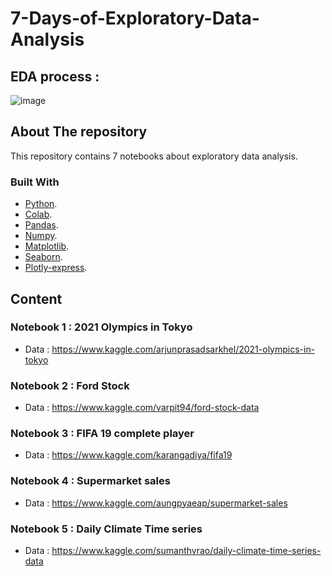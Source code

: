 # 7-Days-of-Exploratory-Data-Analysis

## EDA process :

![image](https://user-images.githubusercontent.com/71349228/210860929-8be3f446-f556-435d-b8bc-9c3b1d85c07e.png)


## About The repository

This repository contains 7 notebooks about exploratory data analysis.

### Built With

* [Python](https://www.python.org/).
* [Colab](https://colab.research.google.com/).
* [Pandas](https://pandas.pydata.org/).
* [Numpy](https://numpy.org/).
* [Matplotlib](https://matplotlib.org/).
* [Seaborn](https://seaborn.pydata.org/).
* [Plotly-express](https://plotly.com/python/plotly-express/).


## Content
 
### Notebook 1 :  2021 Olympics in Tokyo

* Data : https://www.kaggle.com/arjunprasadsarkhel/2021-olympics-in-tokyo

### Notebook 2 :  Ford Stock 

* Data : https://www.kaggle.com/varpit94/ford-stock-data

### Notebook 3 :  FIFA 19 complete player

* Data : https://www.kaggle.com/karangadiya/fifa19

### Notebook 4 :  Supermarket sales

* Data : https://www.kaggle.com/aungpyaeap/supermarket-sales

### Notebook 5 :  Daily Climate Time series

* Data : https://www.kaggle.com/sumanthvrao/daily-climate-time-series-data
